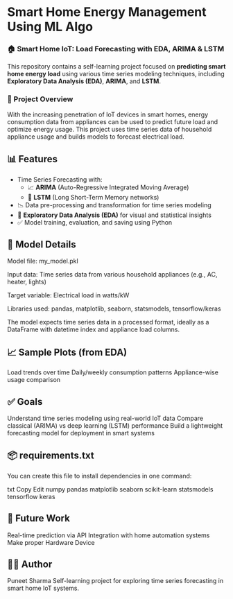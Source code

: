 # Smart Home Energy Management Using ML Algo
### 🏠 Smart Home IoT: Load Forecasting with EDA, ARIMA & LSTM

This repository contains a self-learning project focused on **predicting smart home energy load** using various time series modeling techniques, including **Exploratory Data Analysis (EDA)**, **ARIMA**, and **LSTM**.

### 📌 Project Overview

With the increasing penetration of IoT devices in smart homes, energy consumption data from appliances can be used to predict future load and optimize energy usage. This project uses time series data of household appliance usage and builds models to forecast electrical load.

## 📊 Features

- Time Series Forecasting with:
  - 📈 **ARIMA** (Auto-Regressive Integrated Moving Average)
  - 🔁 **LSTM** (Long Short-Term Memory networks)
- 📉 Data pre-processing and transformation for time series modeling
- 🧪 **Exploratory Data Analysis (EDA)** for visual and statistical insights
- ✅ Model training, evaluation, and saving using Python
## 🧠 Model Details
Model file: my_model.pkl

Input data: Time series data from various household appliances (e.g., AC, heater, lights)

Target variable: Electrical load in watts/kW

Libraries used: pandas, matplotlib, seaborn, statsmodels, tensorflow/keras

The model expects time series data in a processed format, ideally as a DataFrame with datetime index and appliance load columns.

## 📈 Sample Plots (from EDA)
Load trends over time
Daily/weekly consumption patterns
Appliance-wise usage comparison

## ✅ Goals
Understand time series modeling using real-world IoT data
Compare classical (ARIMA) vs deep learning (LSTM) performance
Build a lightweight forecasting model for deployment in smart systems

## 📦 requirements.txt
You can create this file to install dependencies in one command:

txt
Copy
Edit
numpy
pandas
matplotlib
seaborn
scikit-learn
statsmodels
tensorflow
keras

## 🧪 Future Work
Real-time prediction via API
Integration with home automation systems
Make proper Hardware Device

## 🙋‍♂️ Author
Puneet Sharma
Self-learning project for exploring time series forecasting in smart home IoT systems.



